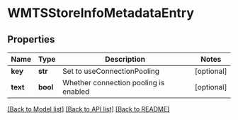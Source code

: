 # WMTSStoreInfoMetadataEntry

## Properties
Name | Type | Description | Notes
------------ | ------------- | ------------- | -------------
**key** | **str** | Set to useConnectionPooling | [optional] 
**text** | **bool** | Whether connection pooling is enabled | [optional] 

[[Back to Model list]](../README.md#documentation-for-models) [[Back to API list]](../README.md#documentation-for-api-endpoints) [[Back to README]](../README.md)


